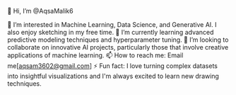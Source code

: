 👋 Hi, I’m @AqsaMalik6

👀 I’m interested in Machine Learning, Data Science, and Generative AI. I also enjoy sketching in my free time.
🌱 I’m currently learning advanced predictive modeling techniques and hyperparameter tuning.
💞️ I’m looking to collaborate on innovative AI projects, particularly those that involve creative applications of machine learning.
📫 How to reach me: Email me[aqsam3602@gmail.com]
⚡ Fun fact: I love turning complex datasets into insightful visualizations and I'm always excited to learn new drawing techniques.
